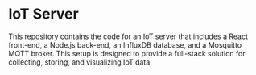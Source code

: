# IoT Server

This repository contains the code for an IoT server that includes a React front-end, a Node.js back-end, an InfluxDB database, and a Mosquitto MQTT broker. This setup is designed to provide a full-stack solution for collecting, storing, and visualizing IoT data
